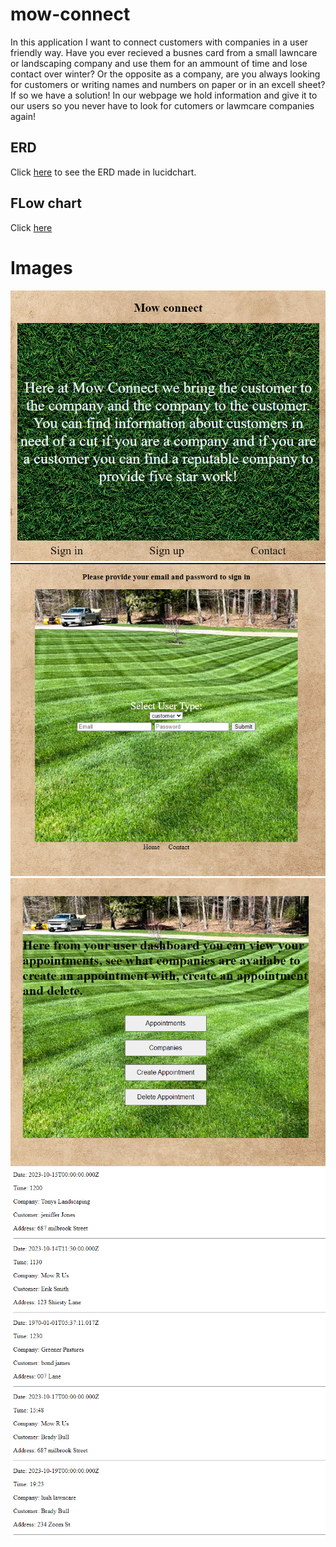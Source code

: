 
# mow-connect
In this application I want to connect customers with companies in a user friendly way. Have you ever recieved a busnes card from a small lawncare or landscaping company and use them for an ammount of time and lose contact over winter? Or the opposite as a company, are you always looking for customers or writing names and numbers on paper or in an excell sheet? If so we have a solution! In our webpage we hold information and give it to our users so you never have to look for cutomers or lawmcare companies again!
## ERD
Click [here](https://lucid.app/lucidchart/5b06cb8f-d9d4-4e5e-8541-71bc87e9e674/edit?viewport_loc=-2136%2C51%2C3072%2C1537%2C0_0&invitationId=inv_4a975c5b-2024-4353-9f2a-b959c7118272) to see the ERD made in lucidchart.
## FLow chart
Click [here](https://lucid.app/lucidchart/4c7b53ad-eb0b-4d7b-8c37-cf92470ef484/edit?view_items=HCAD7A.S60Hl&invitationId=inv_97fccc94-bdc0-4a31-b761-949dc2a57c55)
# Images
![](./assets/login.PNG)
![](./assets/login1.PNG)
![](./assets/userhome.PNG)
![](./assets/Appointments.PNG)